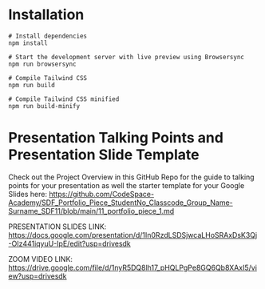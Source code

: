 # Installation

```
# Install dependencies
npm install

# Start the development server with live preview using Browsersync
npm run browsersync

# Compile Tailwind CSS
npm run build

# Compile Tailwind CSS minified
npm run build-minify

```

# Presentation Talking Points and Presentation Slide Template
Check out the Project Overview in this GitHub Repo for the guide to talking points for your presentation as well the starter template for your Google Slides here: https://github.com/CodeSpace-Academy/SDF_Portfolio_Piece_StudentNo_Classcode_Group_Name-Surname_SDF11/blob/main/11_portfolio_piece_1.md


PRESENTATION SLIDES LINK:
https://docs.google.com/presentation/d/1In0RzdLSDSjwcaLHoSRAxDsK3Qj-OIz441iqyuU-IpE/edit?usp=drivesdk


ZOOM VIDEO LINK:
https://drive.google.com/file/d/1nyR5DQ8lh17_pHQLPgPe8GQ6Qb8XAxI5/view?usp=drivesdk